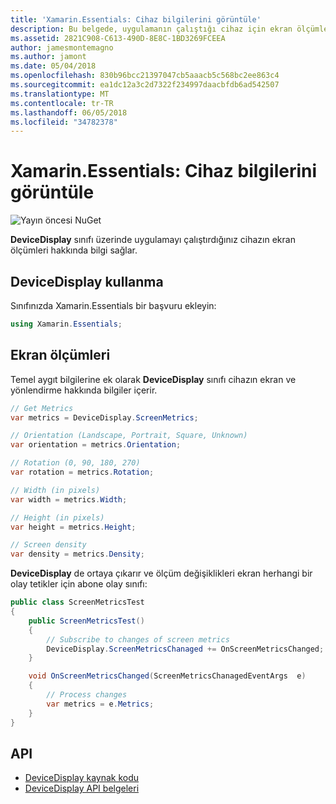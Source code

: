 ```yaml
---
title: 'Xamarin.Essentials: Cihaz bilgilerini görüntüle'
description: Bu belgede, uygulamanın çalıştığı cihaz için ekran ölçümleri sağlar Xamarin.Essentials DeviceDisplay sınıfında açıklanmaktadır.
ms.assetid: 2821C908-C613-490D-8E8C-1BD3269FCEEA
author: jamesmontemagno
ms.author: jamont
ms.date: 05/04/2018
ms.openlocfilehash: 830b96bcc21397047cb5aaacb5c568bc2ee863c4
ms.sourcegitcommit: ea1dc12a3c2d7322f234997daacbfdb6ad542507
ms.translationtype: MT
ms.contentlocale: tr-TR
ms.lasthandoff: 06/05/2018
ms.locfileid: "34782378"
---
```

# <a name="xamarinessentials-device-display-information"></a>Xamarin.Essentials: Cihaz bilgilerini görüntüle

![Yayın öncesi NuGet](~/media/shared/pre-release.png)

**DeviceDisplay** sınıfı üzerinde uygulamayı çalıştırdığınız cihazın ekran ölçümleri hakkında bilgi sağlar.

## <a name="using-devicedisplay"></a>DeviceDisplay kullanma

Sınıfınızda Xamarin.Essentials bir başvuru ekleyin:

```csharp
using Xamarin.Essentials;
```

## <a name="screen-metrics"></a>Ekran ölçümleri

Temel aygıt bilgilerine ek olarak **DeviceDisplay** sınıfı cihazın ekran ve yönlendirme hakkında bilgiler içerir.

```csharp
// Get Metrics
var metrics = DeviceDisplay.ScreenMetrics;

// Orientation (Landscape, Portrait, Square, Unknown)
var orientation = metrics.Orientation;

// Rotation (0, 90, 180, 270)
var rotation = metrics.Rotation;

// Width (in pixels)
var width = metrics.Width;

// Height (in pixels)
var height = metrics.Height;

// Screen density
var density = metrics.Density;
```

**DeviceDisplay** de ortaya çıkarır ve ölçüm değişiklikleri ekran herhangi bir olay tetikler için abone olay sınıfı:

```csharp
public class ScreenMetricsTest
{
    public ScreenMetricsTest()
    {
        // Subscribe to changes of screen metrics
        DeviceDisplay.ScreenMetricsChanaged += OnScreenMetricsChanged;
    }

    void OnScreenMetricsChanged(ScreenMetricsChanagedEventArgs  e)
    {
        // Process changes
        var metrics = e.Metrics;
    }
}
```

## <a name="api"></a>API

- [DeviceDisplay kaynak kodu](https://github.com/xamarin/Essentials/tree/master/Xamarin.Essentials/DeviceDisplay)
- [DeviceDisplay API belgeleri](xref:Xamarin.Essentials.DeviceDisplay)
